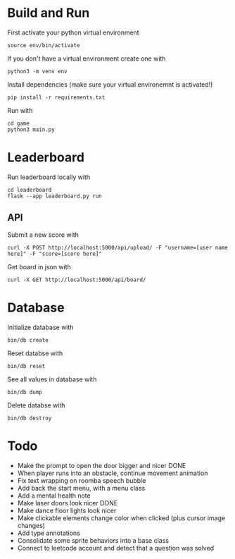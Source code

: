 # Build and Run

First activate your python virtual environment

```
source env/bin/activate
```

If you don't have a virtual environment create one with

```
python3 -m venv env
```

Install dependencies (make sure your virtual environemnt is activated!)

```
pip install -r requirements.txt
```

Run with

```
cd game
python3 main.py
```

# Leaderboard

Run leaderboard locally with

```
cd leaderboard
flask --app leaderboard.py run
```

## API

Submit a new score with

```
curl -X POST http://localhost:5000/api/upload/ -F "username=[user name here]" -F "score=[score here]"
```

Get board in json with

```
curl -X GET http://localhost:5000/api/board/
```

# Database

Initialize database with

```
bin/db create
```

Reset databse with

```
bin/db reset
```

See all values in database with

```
bin/db dump
```

Delete databse with

```
bin/db destroy
```

# Todo

- Make the prompt to open the door bigger and nicer DONE
- When player runs into an obstacle, continue movement animation
- Fix text wrapping on roomba speech bubble
- Add back the start menu, with a menu class
- Add a mental health note
- Make laser doors look nicer DONE
- Make dance floor lights look nicer
- Make clickable elements change color when clicked (plus cursor image changes)
- Add type annotations
- Consolidate some sprite behaviors into a base class
- Connect to leetcode account and detect that a question was solved
